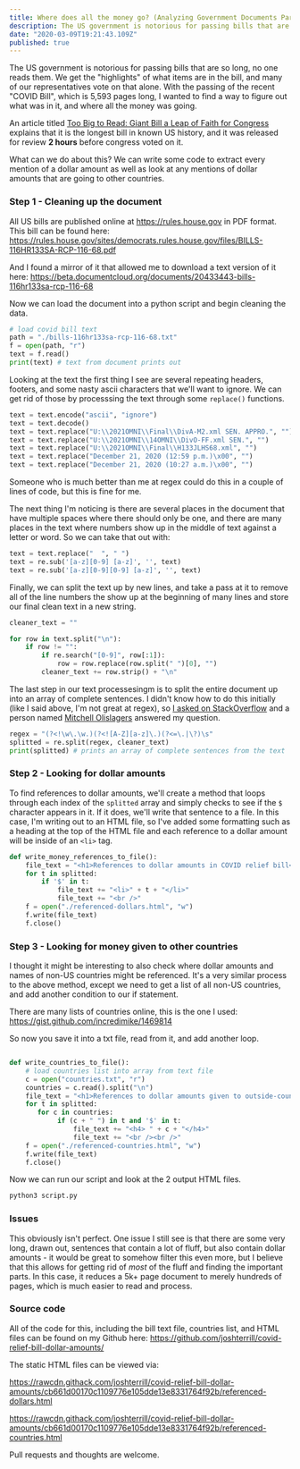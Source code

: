 ```yaml
---
title: Where does all the money go? (Analyzing Government Documents Part 1)
description: The US government is notorious for passing bills that are so long, no one reads them. We get the "highlights" of what items are in the bill, and many of our representatives vote on that alone. With the passing of the recent "COVID Bill", which is 5,593 pages long, I wanted to find a way to figure out what was in it, and where all the money was going.
date: "2020-03-09T19:21:43.109Z"
published: true
---
```


The US government is notorious for passing bills that are so long, no one reads them. We get the "highlights" of what items are in the bill, and many of our representatives vote on that alone. With the passing of the recent "COVID Bill", which is 5,593 pages long, I wanted to find a way to figure out what was in it, and where all the money was going.

An article titled [Too Big to Read: Giant Bill a Leap of Faith for Congress](https://www.usnews.com/news/politics/articles/2020-12-21/too-big-to-read-giant-bill-a-leap-of-faith-for-congress) explains that it is the longest bill in known US history, and it was released for review **2 hours** before congress voted on it.

What can we do about this? We can write some code to extract every mention of a dollar amount as well as look at any mentions of dollar amounts that are going to other countries.

### Step 1 - Cleaning up the document

All US bills are published online at https://rules.house.gov in PDF format. This bill can be found here: https://rules.house.gov/sites/democrats.rules.house.gov/files/BILLS-116HR133SA-RCP-116-68.pdf

And I found a mirror of it that allowed me to download a text version of it here: https://beta.documentcloud.org/documents/20433443-bills-116hr133sa-rcp-116-68

Now we can load the document into a python script and begin cleaning the data.

```python
# load covid bill text
path = "./bills-116hr133sa-rcp-116-68.txt"
f = open(path, "r")
text = f.read()
print(text) # text from document prints out
```

Looking at the text the first thing I see are several repeating headers, footers, and some nasty ascii characters that we'll want to ignore. We can get rid of those by processsing the text through some `replace()` functions.

```python
text = text.encode("ascii", "ignore")
text = text.decode()
text = text.replace("U:\\2021OMNI\\Final\\DivA-M2.xml SEN. APPRO.", "")
text = text.replace("U:\\2021OMNI\\14OMNI\\DivO-FF.xml SEN.", "")
text = text.replace("U:\\2021OMNI\\Final\\H133JLHS68.xml", "")
text = text.replace("December 21, 2020 (12:59 p.m.)\x00", "")
text = text.replace("December 21, 2020 (10:27 a.m.)\x00", "")
```

Someone who is much better than me at regex could do this in a couple of lines of code, but this is fine for me.

The next thing I'm noticing is there are several places in the document that have multiple spaces where there should only be one, and there are many places in the text where numbers show up in the middle of text against a letter or word. So we can take that out with:

```python
text = text.replace("  ", " ")
text = re.sub('[a-z][0-9] [a-z]', '', text)
text = re.sub('[a-z][0-9][0-9] [a-z]', '', text)
```

Finally, we can split the text up by new lines, and take a pass at it to remove all of the line numbers the show up at the beginning of many lines and store our final clean text in a new string.

```python
cleaner_text = ""

for row in text.split("\n"):
    if row != "":
        if re.search("[0-9]", row[:1]):
            row = row.replace(row.split(" ")[0], "")
        cleaner_text += row.strip() + "\n"

```

The last step in our text processesingm is to split the entire document up into an array of complete sentences. I didn't know how to do this initially (like I said above, I'm not great at regex), so [I asked on StackOverflow](https://stackoverflow.com/questions/65769689/regex-find-all-complete-sentences-in-a-string) and a person named [Mitchell Olislagers](https://stackoverflow.com/users/14877544/mitchell-olislagers) answered my question.

```python
regex = "(?<!\w\.\w.)(?<![A-Z][a-z]\.)(?<=\.|\?)\s"
splitted = re.split(regex, cleaner_text)
print(splitted) # prints an array of complete sentences from the text
```

### Step 2 - Looking for dollar amounts

To find references to dollar amounts, we'll create a method that loops through each index of the `splitted` array and simply checks to see if the `$` character appears in it. If it does, we'll write that sentence to a file. In this case, I'm writing out to an HTML file, so I've added some formatting such as a heading at the top of the HTML file and each reference to a dollar amount will be inside of an `<li>` tag.

```python
def write_money_references_to_file():
	file_text = "<h1>References to dollar amounts in COVID relief bill</h1>"
	for t in splitted:
		if '$' in t:
			file_text += "<li>" + t + "</li>"
			file_text += "<br />"
	f = open("./referenced-dollars.html", "w")
	f.write(file_text)
	f.close()
```

### Step 3 - Looking for money given to other countries

I thought it might be interesting to also check where dollar amounts and names of non-US countries might be referenced. It's a very similar process to the above method, except we need to get a list of all non-US countries, and add another condition to our if statement.

There are many lists of countries online, this is the one I used: https://gist.github.com/incredimike/1469814

So now you save it into a txt file, read from it, and add another loop.

```python

def write_countries_to_file():
    # load countries list into array from text file
    c = open("countries.txt", "r")
    countries = c.read().split("\n")
    file_text = "<h1>References to dollar amounts given to outside-countries in COVID relief bill</h1>"
    for t in splitted:
       for c in countries:
            if (c + " ") in t and '$' in t:
                file_text += "<h4> " + c + "</h4>"
                file_text += "<br /><br />"
    f = open("./referenced-countries.html", "w")
    f.write(file_text)
    f.close()
```

Now we can run our script and look at the 2 output HTML files.

```bash
python3 script.py
```

### Issues

This obviously isn't perfect. One issue I still see is that there are some very long, drawn out, sentences that contain a lot of fluff, but also contain dollar amounts - it would be great to somehow filter this even more, but I believe that this allows for getting rid of *most* of the fluff and finding the important parts. In this case, it reduces a 5k+ page document to merely hundreds of pages, which is much easier to read and process.

### Source code

All of the code for this, including the bill text file, countries list, and HTML files can be found on my Github here: https://github.com/joshterrill/covid-relief-bill-dollar-amounts/

The static HTML files can be viewed via:

https://rawcdn.githack.com/joshterrill/covid-relief-bill-dollar-amounts/cb661d00170c1109776e105dde13e8331764f92b/referenced-dollars.html

https://rawcdn.githack.com/joshterrill/covid-relief-bill-dollar-amounts/cb661d00170c1109776e105dde13e8331764f92b/referenced-countries.html

Pull requests and thoughts are welcome.